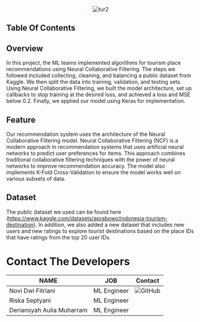 <p align="center">
    <img src="https://github.com/TourID/Machine-Learning/assets/159881870/e6be832b-8bc3-4259-9508-7ea4ba7503b6" alt="tur2">
</p>

## Table Of Contents

## Overview
In this project, the ML teams implemented algorithms for tourism place recommendations using Neural Collaborative Filtering. The steps we followed included collecting, cleaning, and balancing a public dataset from Kaggle. We then split the data into training, validation, and testing sets. Using Neural Collaborative Filtering, we built the model architecture, set up callbacks to stop training at the desired loss, and achieved a loss and MSE below 0.2. Finally, we applied our model using Keras for implementation.

## Feature
Our recommendation system uses the architecture of the Neural Collaborative Filtering model. Neural Collaborative Filtering (NCF) is a modern approach in recommendation systems that uses artificial neural networks to predict user preferences for items. This approach combines traditional collaborative filtering techniques with the power of neural networks to improve recommendation accuracy. The model also implements K-Fold Cross-Validation to ensure the model works well on various subsets of data.

## Dataset
The public dataset we used can be found here (https://www.kaggle.com/datasets/aprabowo/indonesia-tourism-destination). In addition, we also added a new dataset that includes new users and new ratings to explore tourist destinations based on the place IDs that have ratings from the top 20 user IDs.

# Contact The Developers

| NAME | JOB | Contact
| ------ | ------ | ----- |
| Novi Dwi Fitriani  | ML Engineer | ![GitHub](https://github.com/noviidwi.png) |
| Riska Septyani| ML Engineer |  
| Deriansyah Aulia Muharram | ML Engineer |  
